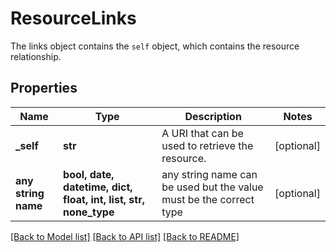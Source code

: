 # ResourceLinks

The links object contains the `self` object, which contains the resource relationship.

## Properties
Name | Type | Description | Notes
------------ | ------------- | ------------- | -------------
**_self** | **str** | A URI that can be used to retrieve the resource. | [optional] 
**any string name** | **bool, date, datetime, dict, float, int, list, str, none_type** | any string name can be used but the value must be the correct type | [optional]

[[Back to Model list]](../README.md#documentation-for-models) [[Back to API list]](../README.md#documentation-for-api-endpoints) [[Back to README]](../README.md)


